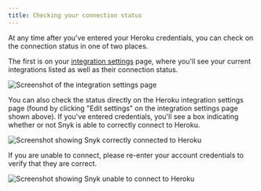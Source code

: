 ```yaml
---
title: Checking your connection status
---
```

At any time after you've entered your Heroku credentials, you can check on the connection status in one of two places. 

The first is on your [integration settings](https://snyk.io/org/snyk/manage/integrations) page, where you'll see your current integrations listed as well as their connection status.

![Screenshot of the integration settings page](http://res.cloudinary.com/snyk/image/upload/c_scale,w_auto,q_auto/v1493154598/serverless-docs/integration-settings.png)

You can also check the status directly on the Heroku integration settings  page (found by clicking "Edit settings" on the integration settings page shown above). If you've entered credentials, you'll see a box indicating whether or not Snyk is able to correctly connect to Heroku.

![Screenshot showing Snyk correctly connected to Heroku](http://res.cloudinary.com/snyk/image/upload/c_scale,w_auto,q_auto/v1493154598/serverless-docs/heroku-connected.png)


If you are unable to connect, please re-enter your account credentials to verify that they are correct.

![Screenshot showing Snyk unable to connect to Heroku](http://res.cloudinary.com/snyk/image/upload/c_scale,w_auto,q_auto/v1493154598/serverless-docs/heroku-cant-connect.png)